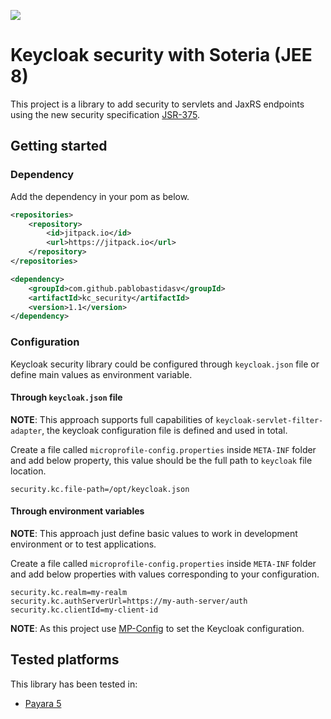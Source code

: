 [![](https://jitpack.io/v/pablobastidasv/kc_security.svg)](https://jitpack.io/#pablobastidasv/kc_security)

# Keycloak security with Soteria (JEE 8)

This project is a library to add security to servlets and JaxRS endpoints using the new security specification 
[JSR-375](https://jcp.org/en/jsr/detail?id=375).  

## Getting started

### Dependency

Add the dependency in your pom as below.

```xml
<repositories>
    <repository>
        <id>jitpack.io</id>
        <url>https://jitpack.io</url>
    </repository>
</repositories>
```

```xml
<dependency>
    <groupId>com.github.pablobastidasv</groupId>
    <artifactId>kc_security</artifactId>
    <version>1.1</version>
</dependency>
```

### Configuration

Keycloak security library could be configured through `keycloak.json` file or define main values as environment 
variable.

#### Through `keycloak.json` file

**NOTE**: This approach supports full capabilities of `keycloak-servlet-filter-adapter`, the keycloak configuration 
file is defined and used in total.

Create a file called `microprofile-config.properties` inside `META-INF` folder and add below property, this value 
should be the full path to `keycloak` file location.

```properties
security.kc.file-path=/opt/keycloak.json
``` 

#### Through environment variables

**NOTE**: This approach just define basic values to work in development environment or to test applications.  

Create a file called `microprofile-config.properties` inside `META-INF` folder and add below properties with values 
corresponding to your configuration.

```properties
security.kc.realm=my-realm
security.kc.authServerUrl=https://my-auth-server/auth
security.kc.clientId=my-client-id
``` 

**NOTE**: As this project use [MP-Config](http://microprofile.io/project/eclipse/microprofile-config) to set the Keycloak 
configuration.

## Tested platforms

This library has been tested in:

 - [Payara 5](http://www.payara.org/)